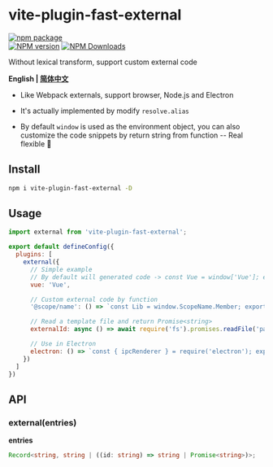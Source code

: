 # vite-plugin-fast-external

[![npm package](https://nodei.co/npm/vite-plugin-fast-external.png?downloads=true&downloadRank=true&stars=true)](https://www.npmjs.com/package/vite-plugin-fast-external)
<br/>
[![NPM version](https://img.shields.io/npm/v/vite-plugin-fast-external.svg?style=flat)](https://npmjs.org/package/vite-plugin-fast-external)
[![NPM Downloads](https://img.shields.io/npm/dm/vite-plugin-fast-external.svg?style=flat)](https://npmjs.org/package/vite-plugin-fast-external)

Without lexical transform, support custom external code

**English | [简体中文](https://github.com/caoxiemeihao/vite-plugins/blob/main/packages/fast-external/README.zh-CN.md)**

- Like Webpack externals, support browser, Node.js and Electron

- It's actually implemented by modify `resolve.alias`

- By default `window` is used as the environment object, you can also customize the code snippets by return string from function -- Real flexible 🎉  

## Install

```bash
npm i vite-plugin-fast-external -D
```

## Usage

```js
import external from 'vite-plugin-fast-external';

export default defineConfig({
  plugins: [
    external({
      // Simple example
      // By default will generated code -> const Vue = window['Vue']; export { Vue as default }
      vue: 'Vue',

      // Custom external code by function
      '@scope/name': () => `const Lib = window.ScopeName.Member; export default Lib;`,

      // Read a template file and return Promise<string>
      externalId: async () => await require('fs').promises.readFile('path', 'utf-8'),

      // Use in Electron
      electron: () => `const { ipcRenderer } = require('electron'); export { ipcRenderer }`,
    })
  ]
})
```

## API

### external(entries)

**entries**

```ts
Record<string, string | ((id: string) => string | Promise<string>)>;
```
